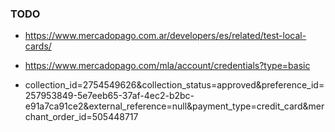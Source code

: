 ### TODO
- https://www.mercadopago.com.ar/developers/es/related/test-local-cards/
- https://www.mercadopago.com/mla/account/credentials?type=basic

- collection_id=2754549626&collection_status=approved&preference_id=257953849-5e7eeb65-37af-4ec2-b2bc-e91a7ca91ce2&external_reference=null&payment_type=credit_card&merchant_order_id=505448717
